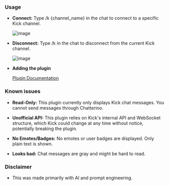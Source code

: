 ### Usage
* **Connect:** Type /k {channel_name} in the chat to connect to a specific Kick channel.

    ![image](https://github.com/user-attachments/assets/dfc5fe45-f118-419a-a996-5b7915340940)

* **Disconnect:** Type /k in the chat to disconnect from the current Kick channel.

    ![image](https://github.com/user-attachments/assets/a57ba161-e918-4453-83f4-a838d6b0328b)

* **Adding the plugin**

  [Plugin Documentation](https://github.com/Chatterino/chatterino2/blob/master/docs/wip-plugins.md)

### Known issues
* **Read-Only:** This plugin currently only displays Kick chat messages. You cannot send messages through Chatterino.

* **Unofficial API:** This plugin relies on Kick's internal API and WebSocket structure, which Kick could change at any time without notice, potentially breaking the plugin.

* **No Emotes/Badges:** No emotes or user badges are displayed. Only plain text is shown.

* **Looks bad:** Chat messages are gray and might be hard to read.

### Disclaimer
* This was made primarily with AI and prompt engineering.

